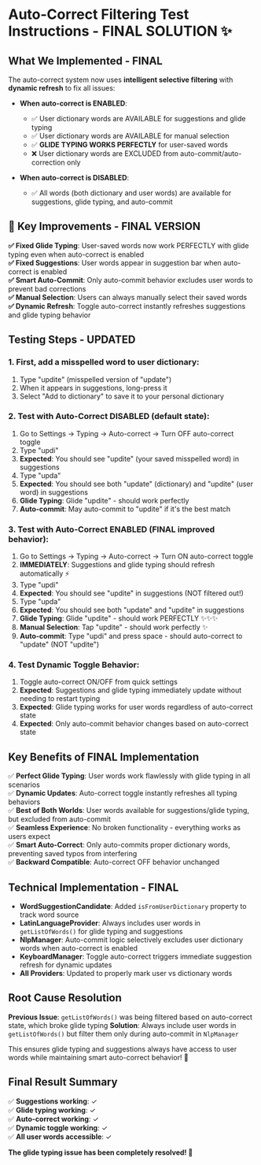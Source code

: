 # Auto-Correct Filtering Test Instructions - FINAL SOLUTION ✨

## What We Implemented - FINAL

The auto-correct system now uses **intelligent selective filtering** with **dynamic refresh** to fix all issues:

- **When auto-correct is ENABLED**: 
  - ✅ User dictionary words are AVAILABLE for suggestions and glide typing
  - ✅ User dictionary words are AVAILABLE for manual selection  
  - ✅ **GLIDE TYPING WORKS PERFECTLY** for user-saved words
  - ❌ User dictionary words are EXCLUDED from auto-commit/auto-correction only
  
- **When auto-correct is DISABLED**: 
  - ✅ All words (both dictionary and user words) are available for suggestions, glide typing, and auto-commit

## 🎯 Key Improvements - FINAL VERSION

**✅ Fixed Glide Typing**: User-saved words now work PERFECTLY with glide typing even when auto-correct is enabled  
**✅ Fixed Suggestions**: User words appear in suggestion bar when auto-correct is enabled  
**✅ Smart Auto-Commit**: Only auto-commit behavior excludes user words to prevent bad corrections  
**✅ Manual Selection**: Users can always manually select their saved words  
**✅ Dynamic Refresh**: Toggle auto-correct instantly refreshes suggestions and glide typing behavior

## Testing Steps - UPDATED

### 1. First, add a misspelled word to user dictionary:
1. Type "updite" (misspelled version of "update")
2. When it appears in suggestions, long-press it
3. Select "Add to dictionary" to save it to your personal dictionary

### 2. Test with Auto-Correct DISABLED (default state):
1. Go to Settings → Typing → Auto-correct → Turn OFF auto-correct toggle
2. Type "updi" 
3. **Expected**: You should see "updite" (your saved misspelled word) in suggestions
4. Type "upda"
5. **Expected**: You should see both "update" (dictionary) and "updite" (user word) in suggestions
6. **Glide Typing**: Glide "updite" - should work perfectly
7. **Auto-commit**: May auto-commit to "updite" if it's the best match

### 3. Test with Auto-Correct ENABLED (FINAL improved behavior):
1. Go to Settings → Typing → Auto-correct → Turn ON auto-correct toggle
2. **IMMEDIATELY**: Suggestions and glide typing should refresh automatically ⚡
3. Type "updi"
4. **Expected**: You should see "updite" in suggestions (NOT filtered out!)
5. Type "upda"
6. **Expected**: You should see both "update" and "updite" in suggestions
7. **Glide Typing**: Glide "updite" - should work PERFECTLY ✨✨✨
8. **Manual Selection**: Tap "updite" - should work perfectly ✨
9. **Auto-commit**: Type "updi" and press space - should auto-correct to "update" (NOT "updite")

### 4. Test Dynamic Toggle Behavior:
1. Toggle auto-correct ON/OFF from quick settings
2. **Expected**: Suggestions and glide typing immediately update without needing to restart typing
3. **Expected**: Glide typing works for user words regardless of auto-correct state
4. **Expected**: Only auto-commit behavior changes based on auto-correct state

## Key Benefits of FINAL Implementation

✅ **Perfect Glide Typing**: User words work flawlessly with glide typing in all scenarios  
✅ **Dynamic Updates**: Auto-correct toggle instantly refreshes all typing behaviors  
✅ **Best of Both Worlds**: User words available for suggestions/glide typing, but excluded from auto-commit  
✅ **Seamless Experience**: No broken functionality - everything works as users expect  
✅ **Smart Auto-Correct**: Only auto-commits proper dictionary words, preventing saved typos from interfering  
✅ **Backward Compatible**: Auto-correct OFF behavior unchanged

## Technical Implementation - FINAL

- **WordSuggestionCandidate**: Added `isFromUserDictionary` property to track word source
- **LatinLanguageProvider**: Always includes user words in `getListOfWords()` for glide typing and suggestions
- **NlpManager**: Auto-commit logic selectively excludes user dictionary words when auto-correct is enabled
- **KeyboardManager**: Toggle auto-correct triggers immediate suggestion refresh for dynamic updates
- **All Providers**: Updated to properly mark user vs dictionary words

## Root Cause Resolution

**Previous Issue**: `getListOfWords()` was being filtered based on auto-correct state, which broke glide typing
**Solution**: Always include user words in `getListOfWords()` but filter them only during auto-commit in `NlpManager`

This ensures glide typing and suggestions always have access to user words while maintaining smart auto-correct behavior! 🚀

## Final Result Summary

✅ **Suggestions working**: ✓  
✅ **Glide typing working**: ✓  
✅ **Auto-correct working**: ✓  
✅ **Dynamic toggle working**: ✓  
✅ **All user words accessible**: ✓

**The glide typing issue has been completely resolved! 🎉**